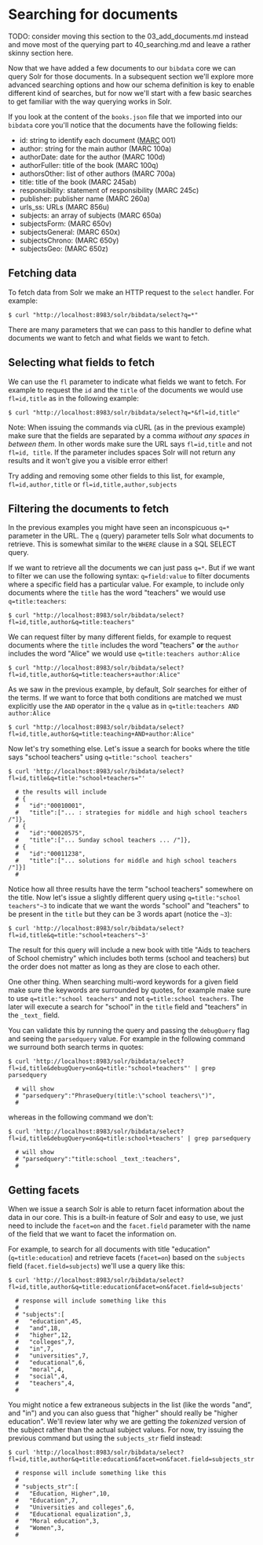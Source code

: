 # Searching for documents

TODO: consider moving this section to the 03_add_documents.md instead and move most of the querying part to 40_searching.md and leave a rather skinny section here.

Now that we have added a few documents to our `bibdata` core we can query Solr for those documents. In a subsequent section we'll explore more advanced searching options and how our schema definition is key to enable different kind of searches, but for now we'll start with a few basic searches to get familiar with the way querying works in Solr.

If you look at the content of the `books.json` file that we imported into our `bibdata` core you'll notice that the documents have the following fields:

* id: string to identify each document ([MARC](https://www.loc.gov/marc/bibliographic/) 001)
* author: string for the main author (MARC 100a)
* authorDate: date for the author (MARC 100d)
* authorFuller: title of the book (MARC 100q)
* authorsOther: list of other authors (MARC 700a)
* title: title of the book (MARC 245ab)
* responsibility: statement of responsibility (MARC 245c)
* publisher: publisher name (MARC 260a)
* urls_ss: URLs (MARC 856u)
* subjects: an array of subjects (MARC 650a)
* subjectsForm: (MARC 650v)
* subjectsGeneral: (MARC 650x)
* subjectsChrono: (MARC 650y)
* subjectsGeo: (MARC 650z)


## Fetching data

To fetch data from Solr we make an HTTP request to the `select` handler. For example:

```
$ curl "http://localhost:8983/solr/bibdata/select?q=*"
```

There are many parameters that we can pass to this handler to define what documents we want to fetch and what fields we want to fetch.


## Selecting what fields to fetch

We can use the `fl` parameter to indicate what fields we want to fetch. For example to request the `id` and the `title` of the documents we would use `fl=id,title` as in the following example:

```
$ curl "http://localhost:8983/solr/bibdata/select?q=*&fl=id,title"
```

Note: When issuing the commands via cURL (as in the previous example) make sure that the fields are separated by a comma *without any spaces in between them*. In other words make sure the URL says `fl=id,title` and not `fl=id, title`. If the parameter includes spaces Solr will not return any results and it won't give you a visible error either!

Try adding and removing some other fields to this list, for example, `fl=id,author,title` or `fl=id,title,author,subjects`


## Filtering the documents to fetch

In the previous examples you might have seen an inconspicuous `q=*` parameter in the URL. The `q` (query) parameter tells Solr what documents to retrieve. This is somewhat similar to the `WHERE` clause in a SQL SELECT query.

If we want to retrieve all the documents we can just pass `q=*`. But if we want to filter we can use the following syntax: `q=field:value` to filter documents where a specific field has a particular value. For example, to include only documents where the `title` has the word "teachers" we would use `q=title:teachers`:

```
$ curl "http://localhost:8983/solr/bibdata/select?fl=id,title,author&q=title:teachers"
```

We can request filter by many different fields, for example to request documents where the `title` includes the word "teachers" **or** the `author` includes the word "Alice" we would use `q=title:teachers author:Alice`

```
$ curl "http://localhost:8983/solr/bibdata/select?fl=id,title,author&q=title:teachers+author:Alice"
```

As we saw in the previous example, by default, Solr searches for either of the terms. If we want to force that both conditions are matched we must explicitly use the `AND` operator in the `q` value as in `q=title:teachers AND author:Alice`

```
$ curl "http://localhost:8983/solr/bibdata/select?fl=id,title,author&q=title:teaching+AND+author:Alice"
```

Now let's try something else. Let's issue a search for books where the title says "school teachers" using `q=title:"school teachers"`

```
$ curl 'http://localhost:8983/solr/bibdata/select?fl=id,title&q=title:"school+teachers="'

  # the results will include   
  # {
  #   "id":"00010001",
  #   "title":["... : strategies for middle and high school teachers /"]},
  # {
  #   "id":"00020575",
  #   "title":["... Sunday school teachers ... /"]},
  # {
  #   "id":"00011238",
  #   "title":["... solutions for middle and high school teachers /"]}]
  #
```

Notice how all three results have the term "school teachers" somewhere on the title. Now let's issue a slightly different query using `q=title:"school teachers"~3` to indicate that we want the words "school" and "teachers" to be present in the `title` but they can be 3 words apart (notice the `~3`):

```
$ curl 'http://localhost:8983/solr/bibdata/select?fl=id,title&q=title:"school+teachers"~3'
```

The result for this query will include a new book with title "Aids to teachers of School chemistry" which includes both terms (school and teachers) but the order does not matter as long as they are close to each other.

One other thing. When searching multi-word keywords for a given field make sure the keywords are surrounded by quotes, for example make sure to use `q=title:"school teachers"` and not `q=title:school teachers`. The later will execute a search for "school" in the `title` field and "teachers" in the `_text_` field.

You can validate this by running the query and passing the `debugQuery` flag and seeing the `parsedquery` value. For example in the following command we surround both search terms in quotes:

```
$ curl 'http://localhost:8983/solr/bibdata/select?fl=id,title&debugQuery=on&q=title:"school+teachers"' | grep parsedquery

  # will show
  # "parsedquery":"PhraseQuery(title:\"school teachers\")",
  #
```

whereas in the following command we don't:

```
$ curl 'http://localhost:8983/solr/bibdata/select?fl=id,title&debugQuery=on&q=title:school+teachers' | grep parsedquery

  # will show
  # "parsedquery":"title:school _text_:teachers",
  #
```


## Getting facets

When we issue a search Solr is able to return facet information about the data in our core. This is a built-in feature of Solr and easy to use, we just need to include the `facet=on` and the `facet.field` parameter with the name of the field that we want to facet the information on.

For example, to search for all documents with title "education" (`q=title:education`) and retrieve facets (`facet=on`) based on the `subjects` field (`facet.field=subjects`) we'll use a query like this:

```
$ curl 'http://localhost:8983/solr/bibdata/select?fl=id,title,author&q=title:education&facet=on&facet.field=subjects'

  # response will include something like this
  #
  # "subjects":[
  #   "education",45,
  #   "and",18,
  #   "higher",12,
  #   "colleges",7,
  #   "in",7,
  #   "universities",7,
  #   "educational",6,
  #   "moral",4,
  #   "social",4,
  #   "teachers",4,
  #
```

You might notice a few extraneous subjects in the list (like the words "and", and "in") and you can also guess that "higher" should really be "higher education". We'll review later why we are getting the *tokenized* version of the subject rather than the actual subject values. For now, try issuing the previous command but using the `subjects_str` field instead:

```
$ curl 'http://localhost:8983/solr/bibdata/select?fl=id,title,author&q=title:education&facet=on&facet.field=subjects_str'

  # response will include something like this
  #
  # "subjects_str":[
  #   "Education, Higher",10,
  #   "Education",7,
  #   "Universities and colleges",6,
  #   "Educational equalization",3,
  #   "Moral education",3,
  #   "Women",3,
  #
```
